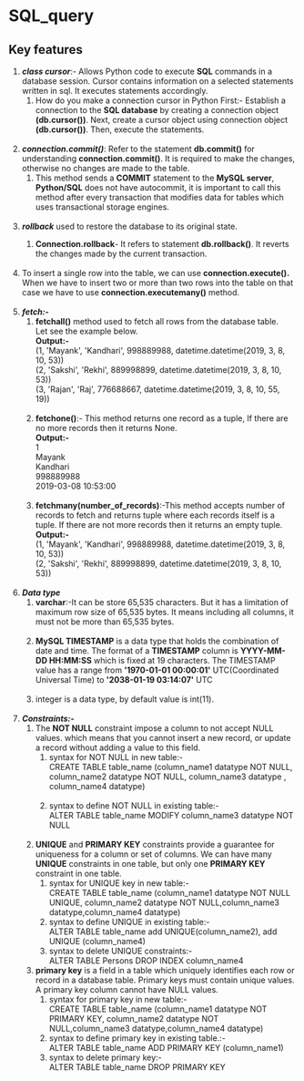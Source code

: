 # SQL_query
## Key features
<ol>
<li><em><strong>class cursor</em></strong>:- Allows Python code to execute <strong>SQL</strong> commands in a database session. Cursor contains information on a selected statements written in sql. It executes statements accordingly.
<ol> 
  <li>How do you make a connection cursor in Python
  First:- Establish a connection to the <strong>SQL database</strong> by creating a connection object <strong>(db.cursor())</strong>. Next, create a cursor object using connection object <strong>(db.cursor())</strong>. Then, execute the statements.</li> 
</li>
</ol></br> 

<li><em><strong>connection.commit()</em></strong>: Refer to the statement <strong>db.commit()</strong> for understanding <strong>connection.commit()</strong>. It is required to make the changes, otherwise no changes are made to the table.
<ol>
<li>This method sends a <strong> COMMIT</strong> statement to the <strong>MySQL server</strong>,<strong> Python/SQL</strong> does not have autocommit, it is important to call this method after every transaction that modifies data for tables which uses transactional storage engines. </li>
</ol></br> 
<li><em><strong>rollback</em></strong> used to restore the database to its original state.</li>
<ol>
<li><strong>Connection.rollback</strong>- It refers to statement <strong>db.rollback()</strong>. It reverts the changes made by the current transaction.</li>
</ol></br> 

<li>To insert a single row into the table, we can use <strong>connection.execute().</strong> When we have to insert two or more than two rows into the table on that case we have to use <strong>connection.executemany()</strong> method.</li></br>
<li><em><strong>fetch:-</em></strong>
<ol>
<li><strong>fetchall()</strong> method used to fetch all rows from the database table.</br>
Let see the example below.</br>
<strong>Output:-</strong></br>
(1, 'Mayank', 'Kandhari', 998889988, datetime.datetime(2019, 3, 8, 10, 53))</br>
(2, 'Sakshi', 'Rekhi', 889998899, datetime.datetime(2019, 3, 8, 10, 53))</br>
(3, 'Rajan', 'Raj', 776688667, datetime.datetime(2019, 3, 8, 10, 55, 19))</br>
</li></br> 

<li><strong>fetchone()</strong>:- This method returns one record as a tuple, If there are no more records then it returns None.</br>
<strong>Output:-</strong></br>
1</br>
Mayank</br>
Kandhari</br>
998889988</br>
2019-03-08 10:53:00</br>
</li></br> 

<li><strong>fetchmany(number_of_records)</strong>:-This method accepts number of records to fetch and returns tuple where each records itself is a tuple. If there are not more records then it returns an empty tuple.</br>
<strong>Output:-</strong></br>
(1, 'Mayank', 'Kandhari', 998889988, datetime.datetime(2019, 3, 8, 10, 53))</br>
(2, 'Sakshi', 'Rekhi', 889998899, datetime.datetime(2019, 3, 8, 10, 53))</br>
</li></li></br> 
</ol>
<li><em><strong>Data type</em></strong>
<ol>
<li><strong>varchar</strong>:-It can be store 65,535 characters. But it has a limitation of maximum row size of 65,535 bytes. It means including all columns, it must not be more than 65,535 bytes.</li></br> 

<li><strong>MySQL TIMESTAMP</strong> is a data type that holds the combination of date and time. The format of a <strong>TIMESTAMP</strong> column is <strong>YYYY-MM-DD HH:MM:SS</strong> which is fixed at 19 characters. The TIMESTAMP value has a range from <strong>'1970-01-01 00:00:01'</strong> UTC(Coordinated Universal Time) to <strong>'2038-01-19 03:14:07'</strong> UTC</li></br>
<li>integer is a data type, by default value is int(11).</li></li>
</ol></br>

<li><em><strong>Constraints:-</em></strong>
<ol>
<li>
  The <strong>NOT NULL</strong> constraint impose a column to not accept NULL values. which means that you cannot insert a new record, or update a record without adding a value to this field.
<ol>  
<li>syntax for NOT NULL in new table:-</br>
     CREATE TABLE table_name (column_name1 datatype NOT NULL, column_name2 datatype NOT NULL, column_name3 datatype , column_name4 datatype)</li></br>
<li>syntax to define NOT NULL in existing table:-</br>
    ALTER TABLE table_name MODIFY column_name3 datatype NOT NULL</li>
</ol>
</li></br>

<li><strong>UNIQUE</strong> and <strong>PRIMARY KEY</strong> constraints provide a guarantee for uniqueness for a column or set of columns. We can have many <strong>UNIQUE</strong> constraints in one table, but only one <strong>PRIMARY KEY</strong> constraint in one table.
<ol>
<li>syntax for UNIQUE key in new table:-</br>
    CREATE TABLE table_name (column_name1 datatype NOT NULL UNIQUE, column_name2 datatype NOT NULL,column_name3 datatype,column_name4 datatype)</li>
<li>syntax to define UNIQUE in existing table:-</br> 
   ALTER TABLE table_name add UNIQUE(column_name2), add UNIQUE (column_name4)</li>
<li> syntax to delete UNIQUE constraints:-</br>
    ALTER TABLE Persons DROP INDEX column_name4</li>
</ol>
</li>

<li><strong>primary key</strong> is a field in a table which uniquely identifies each row or record in a database table. Primary keys must contain unique values. A primary key column cannot have NULL values.
<ol>
<li> syntax for primary key in new table:-</br>
      CREATE TABLE table_name (column_name1 datatype NOT PRIMARY KEY, column_name2 datatype NOT NULL,column_name3 datatype,column_name4 datatype)</li>

<li> syntax to define primary key in existing table.:-</br>
       ALTER TABLE table_name ADD PRIMARY KEY (column_name1)</li>

<li> syntax to delete primary key:-</br>
     ALTER TABLE table_name DROP PRIMARY KEY</li>
</ol>     
</li>

</ol>
</li>
</ol>






 

  
